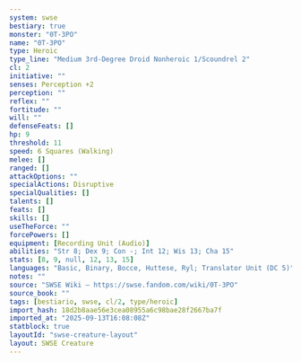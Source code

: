 ```yaml
---
system: swse
bestiary: true
monster: "0T-3PO"
name: "0T-3PO"
type: Heroic
type_line: "Medium 3rd-Degree Droid Nonheroic 1/Scoundrel 2"
cl: 2
initiative: ""
senses: Perception +2
perception: ""
reflex: ""
fortitude: ""
will: ""
defenseFeats: []
hp: 9
threshold: 11
speed: 6 Squares (Walking)
melee: []
ranged: []
attackOptions: ""
specialActions: Disruptive
specialQualities: []
talents: []
feats: []
skills: []
useTheForce: ""
forcePowers: []
equipment: [Recording Unit (Audio)]
abilities: "Str 8; Dex 9; Con -; Int 12; Wis 13; Cha 15"
stats: [8, 9, null, 12, 13, 15]
languages: "Basic, Binary, Bocce, Huttese, Ryl; Translator Unit (DC 5)"
notes: ""
source: "SWSE Wiki – https://swse.fandom.com/wiki/0T-3PO"
source_book: ""
tags: [bestiario, swse, cl/2, type/heroic]
import_hash: 18d2b8aae56e3cea08955a6c98bae28f2667ba7f
imported_at: "2025-09-13T16:08:08Z"
statblock: true
layoutId: "swse-creature-layout"
layout: SWSE Creature
---
```

